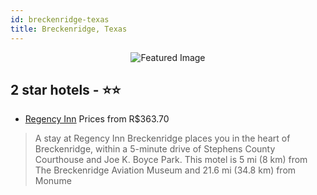 ```yaml
---
id: breckenridge-texas
title: Breckenridge, Texas
---
```


<center><img src="https://i.travelapi.com/hotels/2000000/1360000/1351800/1351759/2eb68905_z.jpg" alt="Featured Image" /></center>


##  2 star hotels - ⭐️⭐️

-    [Regency Inn](https://us.hurb.com/hotels/breckenridge/regency-inn-JNP-JP632002?cmp=18055) Prices from R$363.70
   > A stay at Regency Inn Breckenridge places you in the heart of Breckenridge, within a 5-minute drive of Stephens County Courthouse and Joe K. Boyce Park. This motel is 5 mi (8 km) from The Breckenridge Aviation Museum and 21.6 mi (34.8 km) from Monume
